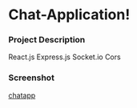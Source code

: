 # Chat-Application!

### Project Description
React.js
Express.js
Socket.io
Cors

### Screenshot
[chatapp](https://user-images.githubusercontent.com/85751219/199876357-fd6da45c-e278-4613-9e30-edb8ae1d51de.PNG)
